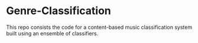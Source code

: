 # Genre-Classification
This repo consists the code for a content-based music classification system built using an ensemble of classifiers.
